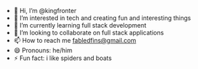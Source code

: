 - 👋 Hi, I’m @kingfronter
- 👀 I’m interested in tech and creating fun and interesting things
- 🌱 I’m currently learning full stack development 
- 💞️ I’m looking to collaborate on full stack applications 
- 📫 How to reach me fabledfins@gmail.com
- 😄 Pronouns: he/him
- ⚡ Fun fact: i like spiders and boats 

<!---
kingfronter/kingfronter is a ✨ special ✨ repository because its `README.md` (this file) appears on your GitHub profile.
You can click the Preview link to take a look at your changes.
--->

